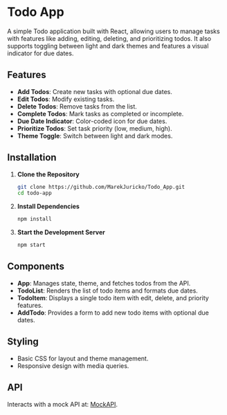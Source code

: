 # Todo App

A simple Todo application built with React, allowing users to manage tasks with features like adding, editing, deleting, and prioritizing todos. It also supports toggling between light and dark themes and features a visual indicator for due dates.

## Features

- **Add Todos**: Create new tasks with optional due dates.
- **Edit Todos**: Modify existing tasks.
- **Delete Todos**: Remove tasks from the list.
- **Complete Todos**: Mark tasks as completed or incomplete.
- **Due Date Indicator**: Color-coded icon for due dates.
- **Prioritize Todos**: Set task priority (low, medium, high).
- **Theme Toggle**: Switch between light and dark modes.

## Installation

1. **Clone the Repository**

    ```bash
    git clone https://github.com/MarekJuricko/Todo_App.git
    cd todo-app
    ```

2. **Install Dependencies**

    ```bash
    npm install
    ```

3. **Start the Development Server**

    ```bash
    npm start
    ```

## Components

- **App**: Manages state, theme, and fetches todos from the API.
- **TodoList**: Renders the list of todo items and formats due dates.
- **TodoItem**: Displays a single todo item with edit, delete, and priority features.
- **AddTodo**: Provides a form to add new todo items with optional due dates.

## Styling

- Basic CSS for layout and theme management.
- Responsive design with media queries.

## API

Interacts with a mock API at: [MockAPI](https://66912fd526c2a69f6e8ed197.mockapi.io/todos).
